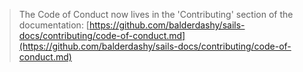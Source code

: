 > The Code of Conduct now lives in the 'Contributing' section of the documentation: [https://github.com/balderdashy/sails-docs/contributing/code-of-conduct.md](https://github.com/balderdashy/sails-docs/contributing/code-of-conduct.md)
